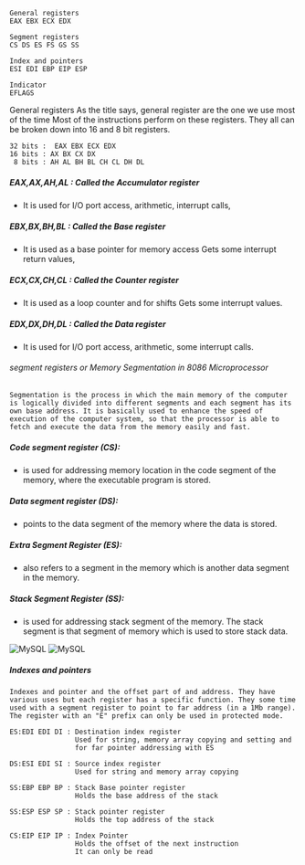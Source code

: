 ```
General registers
EAX EBX ECX EDX

Segment registers
CS DS ES FS GS SS

Index and pointers
ESI EDI EBP EIP ESP

Indicator
EFLAGS
```

General registers
As the title says, general register are the one we use most of the time Most of the instructions perform on these registers. They all can be broken down into 16 and 8 bit registers.<br>

```
32 bits :  EAX EBX ECX EDX
16 bits : AX BX CX DX
 8 bits : AH AL BH BL CH CL DH DL
```

##### EAX,AX,AH,AL : Called the Accumulator register
- It is used for I/O port access, arithmetic, interrupt calls,
##### EBX,BX,BH,BL : Called the Base register
- It is used as a base pointer for memory access Gets some interrupt return values,
##### ECX,CX,CH,CL : Called the Counter register
- It is used as a loop counter and for shifts Gets some interrupt values.
##### EDX,DX,DH,DL : Called the Data register
- It is used for I/O port access, arithmetic, some interrupt calls.


###### segment registers or Memory Segmentation in 8086 Microprocessor

```
Segmentation is the process in which the main memory of the computer is logically divided into different segments and each segment has its own base address. It is basically used to enhance the speed of execution of the computer system, so that the processor is able to fetch and execute the data from the memory easily and fast.
```

##### Code segment register (CS): 
- is used for addressing memory location in the code segment of the memory, where the executable program is stored.
##### Data segment register (DS): 
- points to the data segment of the memory where the data is stored.
##### Extra Segment Register (ES): 
- also refers to a segment in the memory which is another data segment in the memory.
##### Stack Segment Register (SS): 
- is used for addressing stack segment of the memory. The stack segment is that segment of memory which is used to store stack data.

![MySQL](https://qph.fs.quoracdn.net/main-qimg-8d059228ebba03bd803df7fa9b420be3)
![MySQL](https://qph.fs.quoracdn.net/main-qimg-393f9b74e7266dab96e3a6be84284dac-pjlq)




##### Indexes and pointers

```
Indexes and pointer and the offset part of and address. They have various uses but each register has a specific function. They some time used with a segment register to point to far address (in a 1Mb range). The register with an "E" prefix can only be used in protected mode.

ES:EDI EDI DI : Destination index register
                Used for string, memory array copying and setting and
                for far pointer addressing with ES

DS:ESI EDI SI : Source index register
                Used for string and memory array copying

SS:EBP EBP BP : Stack Base pointer register
                Holds the base address of the stack
                
SS:ESP ESP SP : Stack pointer register
                Holds the top address of the stack

CS:EIP EIP IP : Index Pointer
                Holds the offset of the next instruction
                It can only be read 

```